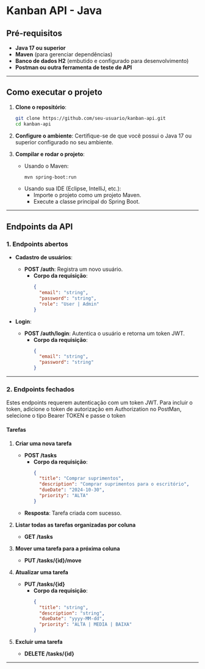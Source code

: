 # Kanban API - Java

## **Pré-requisitos**
- **Java 17 ou superior**
- **Maven** (para gerenciar dependências)
- **Banco de dados H2** (embutido e configurado para desenvolvimento)
- **Postman ou outra ferramenta de teste de API**

---

## **Como executar o projeto**

1. **Clone o repositório**:
   ```bash
   git clone https://github.com/seu-usuario/kanban-api.git
   cd kanban-api
   ```

2. **Configure o ambiente**:
   Certifique-se de que você possui o Java 17 ou superior configurado no seu ambiente.

3. **Compilar e rodar o projeto**:
   - Usando o Maven:
     ```bash
     mvn spring-boot:run
     ```
   - Usando sua IDE (Eclipse, IntelliJ, etc.):
     - Importe o projeto como um projeto Maven.
     - Execute a classe principal do Spring Boot.

---

## **Endpoints da API**

### **1. Endpoints abertos**

- **Cadastro de usuários**:
  - **POST /auth**: Registra um novo usuário.
    - **Corpo da requisição**:
      ```json
      {
        "email": "string",
        "password": "string",
        "role": "User | Admin"
      }
      ```

- **Login**:
  - **POST /auth/login**: Autentica o usuário e retorna um token JWT.
    - **Corpo da requisição**:
      ```json
      {
        "email": "string",
        "password": "string"
      }
      ```

---

### **2. Endpoints fechados**

Estes endpoints requerem autenticação com um token JWT. Para incluir o token, adicione o token de autorização em Authorization no PostMan, selecione o tipo Bearer TOKEN e passe o token

#### **Tarefas**

1. **Criar uma nova tarefa**
   - **POST /tasks**
     - **Corpo da requisição**:
       ```json
       {
         "title": "Comprar suprimentos",
         "description": "Comprar suprimentos para o escritório",
         "dueDate": "2024-10-30",
         "priority": "ALTA"
       }
       ```
   - **Resposta**: Tarefa criada com sucesso.

2. **Listar todas as tarefas organizadas por coluna**
   - **GET /tasks**

3. **Mover uma tarefa para a próxima coluna**
   - **PUT /tasks/{id}/move**

4. **Atualizar uma tarefa**
   - **PUT /tasks/{id}**
     - **Corpo da requisição**:
       ```json
       {
         "title": "string",
         "description": "string",
         "dueDate": "yyyy-MM-dd",
         "priority": "ALTA | MEDIA | BAIXA"
       }
       ```

5. **Excluir uma tarefa**
   - **DELETE /tasks/{id}**

---
